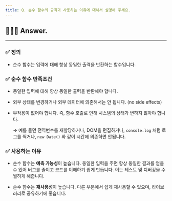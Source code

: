 ```yaml
---
title: Q. 순수 함수의 규칙과 사용하는 이유에 대해서 설명해 주세요.
---
```


## 🧑🏻‍💻 Answer.
---

### ✅ 정의
- 순수 함수는 입력에 대해 항상 동일한 출력을 반환하는 함수입니다.

### ✅ 순수 함수 만족조건
- 동일한 입력에 대해 항상 동일한 출력을 반환해야 합니다.

- 외부 상태를 변경하거나 외부 데이터에 의존해서는 안 됩니다. (no side effects)

- 부작용이 없어야 합니다. 즉, 함수 호출로 인해 시스템의 상태가 변하지 않아야 합니다.
    
    → 예를 들면 전역변수를 재할당하거나, DOM을 편집하거나, `console.log` 처럼 로그를 찍거나, `new Date()` 와 같이 시간에 의존하면 안됩니다.

### ✅ 사용하는 이유
- 순수 함수는 **예측 가능성**이 높습니다. 동일한 입력을 주면 항상 동일한 결과를 얻을 수 있어 버그를 줄이고 코드를 이해하기 쉽게 만듭니다. 이는 테스트 및 디버깅을 수월하게 해줍니다.

- 순수 함수는 **재사용성**이 높습니다. 다른 부분에서 쉽게 재사용할 수 있으며, 라이브러리로 공유하기에 좋습니다.
